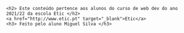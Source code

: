 <!-- 
# Modulo-1
-->
<!DOCTYPE html>

<html>
  <head>
    <metadata description="Matéria e informação obtida pelos alunos da etic, web dev, 21/22"  
  </head>
  <body>
    
    <h2> Este conteúdo pertence aos alunos do curso de web dev do ano 2021/22 da escola Etic </h2>
    <a href="http://www.etic.pt" target="_blank">Etic</a>
    <h3> Feito pelo aluno Miguel Silva </h3>
    
  </body>
</html>
